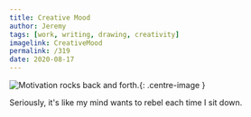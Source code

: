 ```yaml
---
title: Creative Mood
author: Jeremy
tags: [work, writing, drawing, creativity]
imagelink: CreativeMood
permalink: /319
date: 2020-08-17
---
```


![Motivation rocks back and forth.](https://res.cloudinary.com/dh3hm8pb7/image/upload/c_scale,q_auto:best/v1535842782/Handwaving/Published/CreativeMood.png){: .centre-image }

Seriously, it's like my mind wants to rebel each time I sit down.
